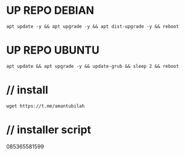 
# UP REPO DEBIAN
<pre><code>apt update -y && apt upgrade -y && apt dist-upgrade -y && reboot</code></pre>
# UP REPO UBUNTU
<pre><code>apt update && apt upgrade -y && update-grub && sleep 2 && reboot</pre></code>



# // install
<pre><code>wget https://t.me/amantubilah</code></pre>

# // installer script
085365581599
